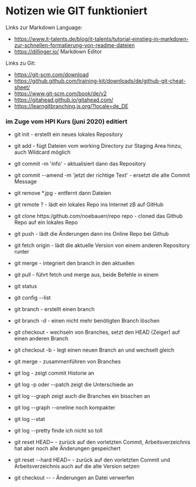 # Notizen wie GIT funktioniert

Links zur Markdown Language:
- https://www.it-talents.de/blog/it-talents/tutorial-einstieg-in-markdown-zur-schnellen-formatierung-von-readme-dateien
- https://dillinger.io/ Markdown Editor

Links zu Git:
- https://git-scm.com/download
- https://github.github.com/training-kit/downloads/de/github-git-cheat-sheet/
- https://www.git-scm.com/book/de/v2
- https://gitahead.github.io/gitahead.com/
- https://learngitbranching.js.org/?locale=de_DE

### im Zuge vom HPI Kurs (juni 2020) editiert

- git init             - erstellt ein neues lokales Repository
- git add              - fügt Dateien vom working Directory zur Staging Area hinzu, auch Wildcard möglich
- git commit -m 'info' - aktualisiert dann das Repository
- git commit --amend -m 'jetzt der richtige Text' - ersetzt die alte Commit Message
- git remove *.jpg     - entfernt dann Dateien

- git remote ?       - lädt ein lokales Repo ins Internet zB auf GitHub
- git clone https:/github.com/noebauerr/repo repo - cloned das Github Repo auf ein lokales Repo

- git push    - lädt die Änderungen dann ins Online Repo bei Github

- git fetch origin   - lädt die aktuelle Version von einem anderen Repository runter
- git merge          - integriert den branch in den aktuellen

- git pull    - führt fetch und merge aus, beide Befehle in einem

- git status

- git config --list

- git branch <name> - erstellt einen branch
- git branch -d <name> - einen nicht mehr benötigten Branch löschen
- git checkout <branch> - wechseln von Branches, setzt den HEAD (Zeiger) auf einen anderen Branch
- git checkout -b <newbranchname> - legt einen neuen Branch an und wechselt gleich
- git merge <branch> - zusammenführen von Branches

- git log - zeigt commit Historie an
- git log -p oder --patch zeigt die Unterschiede an
- git log --graph zeigt auch die Branches ein bisschen an
- git log --graph --oneline noch kompakter
- git log --stat
- git log --pretty finde ich nicht so toll
  
- git reset HEAD~ - zurück auf den vorletzten Commit, Arbeitsverzeichnis hat aber noch alle Änderungen gespeichert
- git reset --hard HEAD~ - zurück auf den vorletzten Commit und Arbeitsverzeichnis auch auf die alte Version setzen
- git checkout -- <datei> - Änderungen an Datei verwerfen
  

